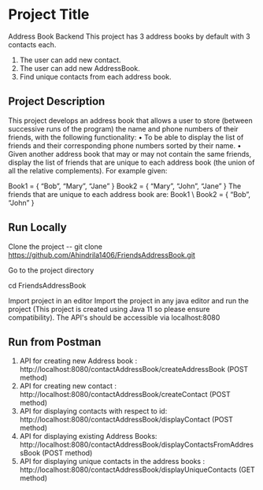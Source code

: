 # Project Title

Address Book Backend
This project has 3 address books by default with 3 contacts each. 
1) The user can add new contact.
2) The user can add new AddressBook.
3) Find unique contacts from each address book. 

## Project Description
This project develops an address book that allows a user to store (between
successive runs of the program) the name and phone numbers of their friends, with the
following functionality:
• To be able to display the list of friends and their corresponding phone numbers sorted
by their name.
• Given another address book that may or may not contain the same friends, display the
list of friends that are unique to each address book (the union of all the relative
complements). For example given:

Book1 = { “Bob”, “Mary”, “Jane” }
Book2 = { “Mary”, “John”, “Jane” }
The friends that are unique to each address book are:
Book1 \ Book2 = { “Bob”, “John” }

## Run Locally

Clone the project -- git clone https://github.com/Ahindrila1406/FriendsAddressBook.git


Go to the project directory

  cd FriendsAddressBook


Import project in an editor
  Import the project in any java editor and run the project (This project is created using Java 11 so please ensure compatibility). The API's should be accessible via localhost:8080

## Run from Postman

1) API for creating new Address book : http://localhost:8080/contactAddressBook/createAddressBook (POST method)
2) API for creating new contact : http://localhost:8080/contactAddressBook/createContact (POST method)
3) API for displaying contacts with respect to id: http://localhost:8080/contactAddressBook/displayContact (POST method)
4) API for displaying existing Address Books: http://localhost:8080/contactAddressBook/displayContactsFromAddressBook (POST method)
5) API for displaying unique contacts in the address books : http://localhost:8080/contactAddressBook/displayUniqueContacts (GET method)



